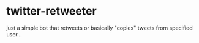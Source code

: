 # twitter-retweeter

just a simple bot that retweets or basically "copies" tweets from specified user...
